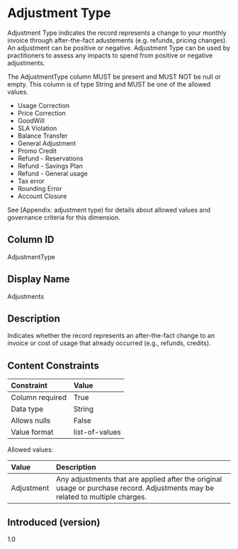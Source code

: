 # Adjustment Type

Adjustment Type indicates the record represents a change to your monthly invoice through after-the-fact adustements (e.g. refunds, pricing changes). An adjustment can be positive or negative.
Adjustment Type can be used by practitioners to assess any impacts to spend from positive or negative adjustments.

The AdjustmentType column MUST be present and MUST NOT be null or empty. This column is of type String and MUST be one of the allowed values.

- Usage Correction
- Price Correction
- GoodWill
- SLA Violation
- Balance Transfer
- General Adjustment
- Promo Credit
- Refund - Reservations
- Refund - Savings Plan
- Refund - General usage
- Tax error
- Rounding Error
- Account Closure

See [Appendix: adjustment type) for details about allowed values and governance criteria for this dimension.

## Column ID

AdjustmentType

## Display Name

Adjustments

## Description

Indicates whether the record represents an after-the-fact change to an invoice or cost of usage that already occurred (e.g., refunds, credits).

## Content Constraints

| Constraint      | Value                                    |
| :-------------- | :--------------------------------------- |
| Column required | True                                     |
| Data type       | String                                   |
| Allows nulls    | False                                    |
| Value format    | list-of-values                           |

Allowed values:

| Value      | Description                                                                                                                                                                   |
|:-----------|:------------------------------------------------------------------------------------------------------------------------------------------------------------------------------|
| Adjustment | Any adjustments that are applied after the original usage or purchase record. Adjustments may be related to multiple charges.                                                 |


## Introduced (version)

1.0
